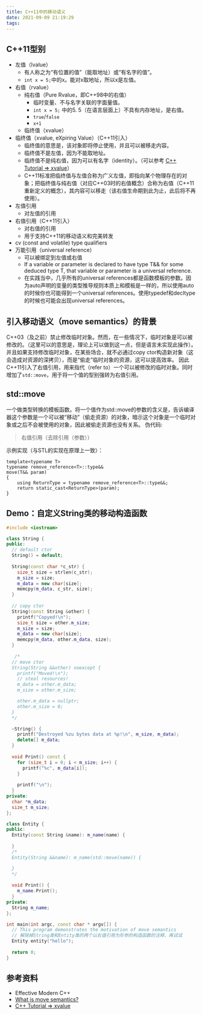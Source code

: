 ```yaml
---
title: C++11中的移动语义
date: 2021-09-09 21:19:29
tags:
---
```


## C++11型别
- 左值（lvalue）
  - 有人称之为“有位置的值”（能取地址）或“有名字的值”。
  - `int x = 5;`中的x。能对x取地址，所以x是左值。
- 右值（rvalue）
  - 纯右值（Pure Rvalue，即C++98中的右值）
    - 临时变量、不与名字关联的字面量值。
    - `int x = 5;` 中的5. 5（在语言层面上）不具有内存地址，是右值。
    - `true`/`false`
    - `x+1`
  - 临终值（xvalue）
- 临终值（xvalue, eXpiring Value）（C++11引入）
  - 临终值的意思是，该对象即将停止使用，并且可以被移走内容。
  - 临终值不是左值，因为不能取地址。
  - 临终值不是纯右值，因为可以有名字（identity）。（可以参考 [C++ Tutorial => xvalue][1]）
  - C++11标准把临终值与左值合称为广义左值，即指向某个物理存在的对象；把临终值与纯右值（对应C++03时的右值概念）合称为右值（C++11重新定义的概念），其内容可以移走（该右值生命期到此为止，此后将不再使用）。
- 左值引用
  - 对左值的引用
- 右值引用（C++11引入）
  - 对右值的引用
  - 用于支持C++11的移动语义和完美转发
- cv (const and volatile) type qualifiers
- 万能引用（universal reference）
  - 可以被绑定到左值或右值
  - If a variable or parameter is declared to have type T&& for some deduced type T, that variable or parameter is a universal reference.
  - 在实践当中，几乎所有的universal references都是函数模板的参数。因为auto声明的变量的类型推导规则本质上和模板是一样的，所以使用auto的时候你也可能得到一个universal references。使用typedef和decltype的时候也可能会出现universal references。

## 引入移动语义（move semantics）的背景
C++03（及之前）禁止修改临时对象。然而，在一些情况下，临时对象是可以被修改的。（这里可以的意思是，理论上可以做到这一点，但是语言未实现此操作）。并且如果支持修改临时对象，在某些场合，就不必通过copy ctor构造新对象（这会造成对资源的深拷贝），而是“偷走”临时对象的资源，这可以提高效率。
因此C++11引入了右值引用，用来指代（refer to）一个可以被修改的临时对象。同时增加了`std::move`，用于将一个值的型别强转为右值引用。

## std::move
一个做类型转换的模板函数。将一个值作为std::move的参数的含义是，告诉编译器这个参数是一个可以被“移动”（偷走资源）的对象，暗示这个对象是一个临时对象或之后不会被使用的对象，因此被偷走资源也没有关系。
伪代码: 
> 右值引用（去除引用（参数））

示例实现（与STL的实现在原理上一致）：
```
template<typename T>
typename remove_reference<T>::type&&
move(T&& param)
{
    using ReturnType = typename remove_reference<T>::type&&;
    return static_cast<ReturnType>(param);
}
```

## Demo：自定义String类的移动构造函数
```cpp
#include <iostream>

class String {
public:
  // default ctor
  String() = default;
   
  String(const char *c_str) {
    size_t size = strlen(c_str);
    m_size = size;
    m_data = new char[size];
    memcpy(m_data, c_str, size);
  }
   
  // copy ctor
  String(const String &other) {
    printf("Copyed!\n");
    size_t size = other.m_size;
    m_size = size;
    m_data = new char[size];
    memcpy(m_data, other.m_data, size);
  }
   
   /*
  // move ctor
  String(String &&other) noexcept {
    printf("Moved!\n");
    // steal resources!
    m_data = other.m_data;
    m_size = other.m_size;

    other.m_data = nullptr;
    other.m_size = 0;
  }
  */

  ~String() {
    printf("Destroyed %zu bytes data at %p!\n", m_size, m_data);
    delete[] m_data;
  }
   
  void Print() const {
    for (size_t i = 0; i < m_size; i++) {
      printf("%c", m_data[i]);
    }
     
    printf("\n");
  }
private:
  char *m_data;
  size_t m_size;
};

class Entity {
public:
  Entity(const String &name): m_name(name) {
     
  }
  /*
  Entity(String &&name): m_name(std::move(name)) {

  }
  */
   
  void Print() {
    m_name.Print();
  }
private:
  String m_name;
};

int main(int argc, const char * argv[]) {
  // This program demonstrates the motivation of move semantics
  // 解除掉String类和Entity类的两个以右值引用为形参的构造函数的注释，再试试
  Entity entity("hello");
   
  return 0;
}
```

## 参考资料
* Effective Modern C++
* [What is move semantics?](https://stackoverflow.com/questions/3106110/what-is-move-semantics)
* [C++ Tutorial => xvalue](https://riptutorial.com/cplusplus/example/2604/xvalue)

[1]: https://riptutorial.com/cplusplus/example/2604/xvalue